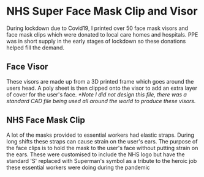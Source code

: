 # NHS Super Face Mask Clip and Visor

During lockdown due to Covid19, I printed over 50 face mask visors and face mask clips which were donated to local care homes and hospitals. PPE was in short supply in the early stages of lockdown so these donations helped fill the demand.

## Face Visor
These visors are made up from a 3D printed frame which goes around the users head. A poly sheet is then clipped onto the visor to add an extra layer of cover for the user's face. <i>*Note I did not design this file, there was a standard CAD file being used all around the world to produce these visors.</i>

## NHS Face Mask Clip
A lot of the masks provided to essential workers had elastic straps. During long shifts these straps can cause strain on the user's ears. The purpose of the face clips is to hold the mask to the user's face without putting strain on the ears. These were customised to include the NHS logo but have the standard 'S' replaced with Superman's symbol as a tribute to the heroic job these essential workers were doing during the pandemic
